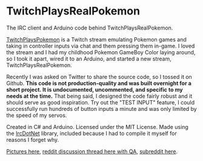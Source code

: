 TwitchPlaysRealPokemon
======================

The IRC client and Arduino code behind TwitchPlaysRealPokemon.

[TwitchPlaysPokemon](http://www.twitch.tv/twitchplayspokemon) is a Twitch stream emulating Pokemon games and taking in controller inputs via chat and them pressing them in-game. I loved the stream and I had my childhood Pokemon GameBoy Color laying around, so I took it apart, wired it to an Arduino, and started a new stream, TwitchPlaysRealPokemon.

Recently I was asked on Twitter to share the source code, so I tossed it on Github. **This code is not production-quality and was built overnight for a short project. It is undocumented, uncommented, and specific to my needs at the time.** That being said, I designed the code fairly robust and it should serve as good inspiration. Try out the "TEST INPUT" feature, I could successfully run hundreds of button inputs a minute and was only limited by the speed of my servos.

Created in C# and Arduino. Licensed under the MIT License. Made using the [IrcDotNet](https://github.com/w0rd-driven/ircdotnet) library, included because I had to compile it myself for reasons I forget why.

[Pictures here](https://imgur.com/a/57iHU), [reddit discussion thread here with QA](http://www.reddit.com/r/twitchplayspokemon/comments/1z1o0i/modding_my_gameboy_color_for/), [subreddit here](http://www.reddit.com/r/tprp).
